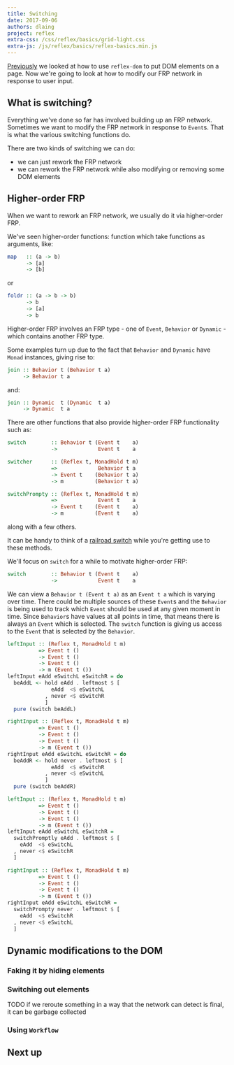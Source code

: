 ```yaml
---
title: Switching
date: 2017-09-06
authors: dlaing
project: reflex
extra-css: /css/reflex/basics/grid-light.css
extra-js: /js/reflex/basics/reflex-basics.min.js
---
```


[Previously](../dom/) we looked at how to use `reflex-dom` to put DOM elements on a page.
Now we're going to look at how to modify our FRP network in response to user input.

## What is switching?

Everything we've done so far has involved building up an FRP network.
Sometimes we want to modify the FRP network in response to `Event`s.
That is what the various switching functions do.

There are two kinds of switching we can do:

- we can just rework the FRP network
- we can rework the FRP network while also modifying or removing some DOM elements

## Higher-order FRP

When we want to rework an FRP network, we usually do it via higher-order FRP.

We've seen higher-order functions: function which take functions as arguments, like:
```haskell
map   :: (a -> b) 
      -> [a] 
      -> [b]
```
or
```haskell
foldr :: (a -> b -> b) 
      -> b 
      -> [a] 
      -> b
```

Higher-order FRP involves an FRP type - one of `Event`, `Behavior` or `Dynamic` - which contains another FRP type.

Some examples turn up due to the fact that `Behavior` and `Dynamic` have `Monad` instances, giving rise to:
```haskell
join :: Behavior t (Behavior t a) 
     -> Behavior t a
```
and:
```haskell
join :: Dynamic  t (Dynamic  t a) 
     -> Dynamic  t a
```

There are other functions that also provide higher-order FRP functionality such as:
```haskell
switch        :: Behavior t (Event t    a)
              ->             Event t    a

switcher      :: (Reflex t, MonadHold t m) 
              =>             Behavior t a
              -> Event t    (Behavior t a)
              -> m          (Behavior t a)

switchPrompty :: (Reflex t, MonadHold t m) 
              =>             Event t    a
              -> Event t    (Event t    a)
              -> m          (Event t    a)
```
along with a few others.


It can be handy to think of a [railroad switch](https://en.wikipedia.org/wiki/Railroad_switch) while you're getting use to these methods.

We'll focus on `switch` for a while to motivate higher-order FRP:
```haskell
switch        :: Behavior t (Event t    a)
              ->             Event t    a
```

We can view a `Behavior t (Event t a)` as an `Event t a` which is varying over time.
There could be multiple sources of these `Event`s and the `Behavior` is being used to track which `Event` should be used at any given moment in time.
Since `Behavior`s have values at all points in time, that means there is always an `Event` which is selected.
The `switch` function is giving us access to the `Event` that is selected by the `Behavior`.

<div id="examples-switch-count-1"></div>

```haskell
leftInput :: (Reflex t, MonadHold t m) 
          => Event t () 
          -> Event t () 
          -> Event t () 
          -> m (Event t ())
leftInput eAdd eSwitchL eSwitchR = do
  beAddL <- hold eAdd . leftmost $ [
              eAdd  <$ eSwitchL
            , never <$ eSwitchR
            ]
  pure (switch beAddL)
```

```haskell
rightInput :: (Reflex t, MonadHold t m) 
          => Event t () 
          -> Event t () 
          -> Event t () 
          -> m (Event t ())
rightInput eAdd eSwitchL eSwitchR = do
  beAddR <- hold never . leftmost $ [
              eAdd  <$ eSwitchR
            , never <$ eSwitchL
            ]
  pure (switch beAddR)
```

```haskell
leftInput :: (Reflex t, MonadHold t m) 
          => Event t () 
          -> Event t () 
          -> Event t () 
          -> m (Event t ())
leftInput eAdd eSwitchL eSwitchR =
  switchPromptly eAdd . leftmost $ [
    eAdd  <$ eSwitchL
  , never <$ eSwitchR
  ]
```

```haskell
rightInput :: (Reflex t, MonadHold t m) 
          => Event t () 
          -> Event t () 
          -> Event t () 
          -> m (Event t ())
rightInput eAdd eSwitchL eSwitchR =
  switchPrompty never . leftmost $ [
    eAdd  <$ eSwitchR
  , never <$ eSwitchL
  ]
```

<div id="examples-switch-count-2"></div>

## Dynamic modifications to the DOM

### Faking it by hiding elements

### Switching out elements

TODO if we reroute something in a way that the network can detect is final, it can be garbage collected

### Using `Workflow`

## Next up
